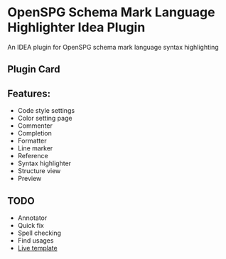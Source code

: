 # OpenSPG Schema Mark Language Highlighter Idea Plugin

An IDEA plugin for OpenSPG schema mark language syntax highlighting

## Plugin Card

## Features:

- Code style settings
- Color setting page
- Commenter
- Completion
- Formatter
- Line marker
- Reference
- Syntax highlighter
- Structure view
- Preview

## TODO

- Annotator
- Quick fix
- Spell checking
- Find usages
- [Live template](https://plugins.jetbrains.com/docs/intellij/live-templates.html)
